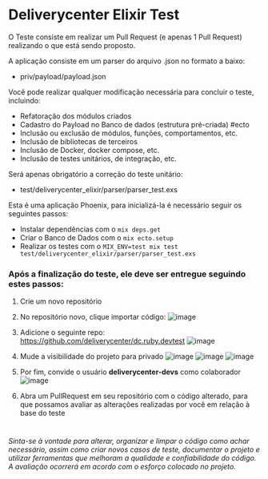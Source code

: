 # Deliverycenter Elixir Test

O Teste consiste em realizar um Pull Request (e apenas 1 Pull Request) realizando o que está sendo proposto.

A aplicação consiste em um parser do arquivo .json no formato a baixo:

  - priv/payload/payload.json

Você pode realizar qualquer modificação necessária para concluir o teste, incluindo:
  
  - Refatoração dos módulos criados
  - Cadastro do Payload no Banco de dados (estrutura pré-criada) #ecto
  - Inclusão ou exclusão de módulos, funções, comportamentos, etc.
  - Inclusão de bibliotecas de terceiros
  - Inclusão de Docker, docker compose, etc.
  - Inclusão de testes unitários, de integração, etc.

Será apenas obrigatório a correção do teste unitário:
  - test/deliverycenter_elixir/parser/parser_test.exs


Esta é uma aplicação Phoenix, para inicializá-la é necessário seguir os seguintes passos:

  * Instalar dependências com o `mix deps.get`
  * Criar o Banco de Dados com o `mix ecto.setup`
  * Realizar os testes com o `MIX_ENV=test mix test test/deliverycenter_elixir/parser/parser_test.exs`


### Após a finalização do teste, ele deve ser entregue seguindo estes passos:
1. Crie um novo repositório
2. No repositório novo, clique importar código:
![image](https://user-images.githubusercontent.com/22237876/118177366-fa7a7700-b408-11eb-8ac3-4fe92758db03.png)

3. Adicione o seguinte repo: https://github.com/deliverycenter/dc.ruby.devtest
![image](https://user-images.githubusercontent.com/22237876/118177376-fd756780-b408-11eb-8cb1-530516902db9.png)

4. Mude a visibilidade do projeto para privado
![image](https://user-images.githubusercontent.com/22237876/118177453-167e1880-b409-11eb-9ebc-bfe6d0a76b78.png)
![image](https://user-images.githubusercontent.com/22237876/118177483-20a01700-b409-11eb-9c48-b759a9346f2e.png)
![image](https://user-images.githubusercontent.com/22237876/118177497-2564cb00-b409-11eb-9760-b671f9d8eced.png)

5. Por fim, convide o usuário **deliverycenter-devs** como colaborador
![image](https://user-images.githubusercontent.com/22237876/118177547-39103180-b409-11eb-8884-50f4526f6ed7.png)

6. Abra um PullRequest em seu repositório com o código alterado, para que possamos avaliar as alterações realizadas por você em relação à base do teste

#
*Sinta-se à vontade para alterar, organizar e limpar o código como achar necessário, assim como criar novos casos de teste, documentar o projeto e utilizar ferramentas que melhoram a qualidade e confiabilidade do código. A avaliação ocorrerá em acordo com o esforço colocado no projeto.*
